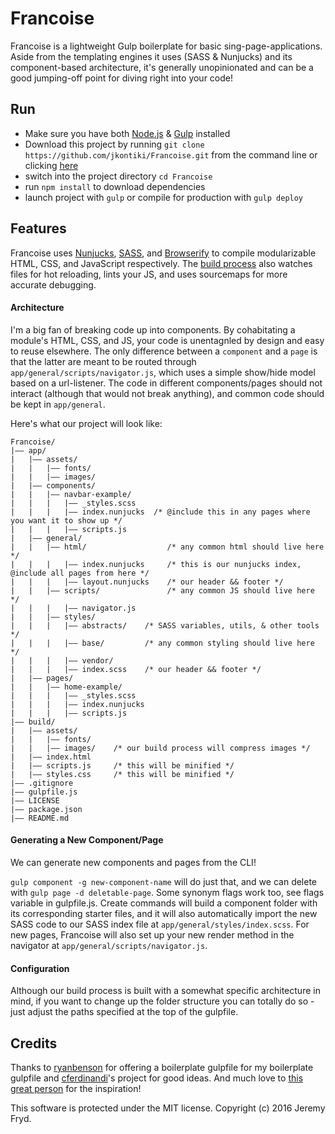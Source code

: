 # Francoise

Francoise is a lightweight Gulp boilerplate for basic sing-page-applications. Aside from the templating engines it uses (SASS & Nunjucks) and its component-based architecture, it's generally unopinionated and can be a good jumping-off point for diving right into your code!


## Run

* Make sure you have both [Node.js](http://nodejs.org) & [Gulp](http://gulpjs.com) installed
* Download this project by running `git clone https://github.com/jkontiki/Francoise.git` from the command line or clicking [here](https://github.com/jkontiki/Francoise/master.zip)
* switch into the project directory `cd Francoise`
* run `npm install` to download dependencies
* launch project with `gulp` or compile for production with `gulp deploy`


## Features

Francoise uses [Nunjucks](https://github.com/mozilla/nunjucks), [SASS](http://sass-lang.com/), and [Browserify](http://browserify.org/) to compile modularizable HTML, CSS, and JavaScript respectively. The [build process](https://github.com/JKonTiki/Francoise/blob/master/gulpfile.js) also watches files for hot reloading, lints your JS, and uses sourcemaps for more accurate debugging.

#### Architecture

I'm a big fan of breaking code up into components. By cohabitating a module's HTML, CSS, and JS, your code is unentagnled by design and easy to reuse elsewhere. The only difference between a `component` and a `page` is that the latter are meant to be routed through `app/general/scripts/navigator.js`, which uses a simple show/hide model based on a url-listener. The code in different components/pages should not interact (although that would not break anything), and common code should be kept in `app/general`.

Here's what our project will look like:

```
Francoise/
|—— app/
|   |—— assets/
|   |   |—— fonts/
|   |   |—— images/
|   |—— components/
|   |   |—— navbar-example/
|   |   |   |—— _styles.scss
|   |   |   |—— index.nunjucks  /* @include this in any pages where you want it to show up */
|   |   |   |—— scripts.js
|   |—— general/
|   |   |—— html/                  /* any common html should live here */
|   |   |   |—— index.nunjucks     /* this is our nunjucks index, @include all pages from here */
|   |   |   |—— layout.nunjucks    /* our header && footer */
|   |   |—— scripts/               /* any common JS should live here */
|   |   |   |—— navigator.js
|   |   |—— styles/
|   |   |   |—— abstracts/    /* SASS variables, utils, & other tools */
|   |   |   |—— base/         /* any common styling should live here */
|   |   |   |—— vendor/
|   |   |   |—— index.scss    /* our header && footer */
|   |—— pages/
|   |   |—— home-example/
|   |   |   |—— _styles.scss
|   |   |   |—— index.nunjucks
|   |   |   |—— scripts.js
|—— build/
|   |—— assets/
|   |   |—— fonts/
|   |   |—— images/    /* our build process will compress images */
|   |—— index.html
|   |—— scripts.js     /* this will be minified */
|   |—— styles.css     /* this will be minified */
|—— .gitignore
|—— gulpfile.js
|—— LICENSE
|—— package.json
|—— README.md
```

#### Generating a New Component/Page

We can generate new components and pages from the CLI!

`gulp component -g new-component-name` will do just that, and we can delete with `gulp page -d deletable-page`. Some synonym flags work too, see flags variable in gulpfile.js. Create commands will build a component folder with its corresponding starter files, and it will also automatically import the new SASS code to our SASS index file  at `app/general/styles/index.scss`. For new pages, Francoise will also set up your new render method in the navigator at `app/general/scripts/navigator.js`.

#### Configuration

Although our build process is built with a somewhat specific architecture in mind, if you want to change up the folder structure you can totally do so - just adjust the paths specified at the top of the gulpfile.


## Credits

Thanks to [ryanbenson](https://github.com/ryanbenson/Harvest) for offering a boilerplate gulpfile for my boilerplate gulpfile and [cferdinandi](https://github.com/cferdinandi/gulp-boilerplate)'s project for good ideas. And much love to [this great person](https://www.youtube.com/watch?v=0M4LLlPA68o) for the inspiration!

This software is protected under the MIT license. Copyright (c) 2016 Jeremy Fryd.
